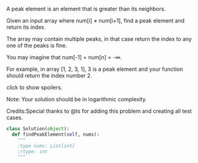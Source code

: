 A peak element is an element that is greater than its neighbors.

Given an input array where num[i] &ne; num[i+1], find a peak element and return its index.

The array may contain multiple peaks, in that case return the index to any one of the peaks is fine.

You may imagine that num[-1] = num[n] = -&infin;.

For example, in array [1, 2, 3, 1], 3 is a peak element and your function should return the index number 2.

click to show spoilers.

Note:
Your solution should be in logarithmic complexity.


Credits:Special thanks to @ts for adding this problem and creating all test cases.


```python
class Solution(object):
  def findPeakElement(self, nums):
    """
    :type nums: List[int]
    :rtype: int
    """
```
